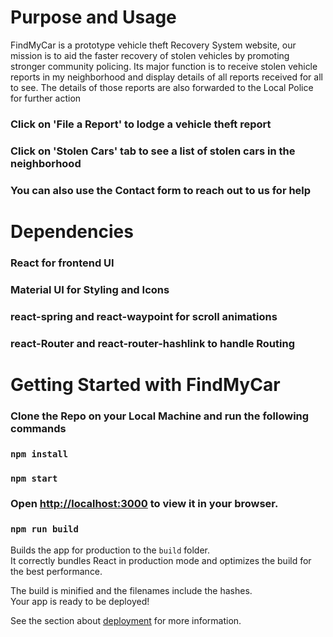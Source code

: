 # Purpose and Usage

FindMyCar is a prototype vehicle theft Recovery System website, our mission is to aid the faster recovery of stolen vehicles by promoting stronger community policing. Its major function is to receive stolen vehicle reports in my neighborhood and display details of all reports received for all to see. The details of those reports are also forwarded to the Local Police for further action

### Click on 'File a Report' to lodge a vehicle theft report

### Click on 'Stolen Cars' tab to see a list of stolen cars in the neighborhood

### You can also use the Contact form to reach out to us for help

# Dependencies

### React for frontend UI

### Material UI for Styling and Icons

### react-spring and react-waypoint for scroll animations

### react-Router and react-router-hashlink to handle Routing

# Getting Started with FindMyCar

### Clone the Repo on your Local Machine and run the following commands

### `npm install`

### `npm start`

### Open [http://localhost:3000](http://localhost:3000) to view it in your browser.

### `npm run build`

Builds the app for production to the `build` folder.\
It correctly bundles React in production mode and optimizes the build for the best performance.

The build is minified and the filenames include the hashes.\
Your app is ready to be deployed!

See the section about [deployment](https://facebook.github.io/create-react-app/docs/deployment) for more information.
